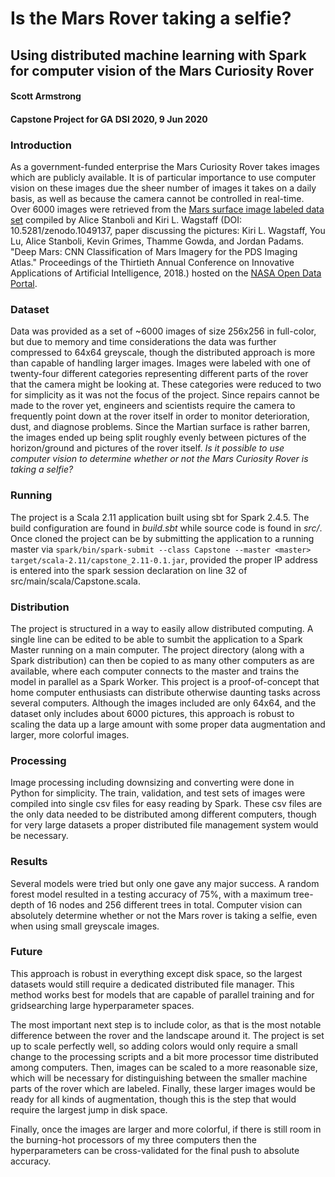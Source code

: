 # Is the Mars Rover taking a selfie?
## Using distributed machine learning with Spark for computer vision of the Mars Curiosity Rover
#### Scott Armstrong
#### Capstone Project for GA DSI 2020, 9 Jun 2020

### Introduction
As a government-funded enterprise the Mars Curiosity Rover takes images which are publicly available. It is of particular importance to use computer vision on these images due the sheer number of images it takes on a daily basis, as well as because the camera cannot be controlled in real-time. Over 6000 images were retrieved from the [Mars surface image labeled data set](https://data.nasa.gov/Space-Science/Mars-surface-image-Curiosity-rover-labeled-data-se/cjex-ucks)
compiled by Alice Stanboli and Kiri L. Wagstaff (DOI: 10.5281/zenodo.1049137, paper discussing the pictures: Kiri L. Wagstaff, You Lu, Alice Stanboli, Kevin Grimes, Thamme Gowda, and Jordan Padams. "Deep Mars: CNN Classification of Mars Imagery for the PDS Imaging Atlas." Proceedings of the Thirtieth Annual Conference on Innovative Applications of Artificial Intelligence, 2018.)
hosted on the [NASA Open Data Portal](https://nasa.github.io/data-nasa-gov-frontpage/). 

### Dataset
Data was provided as a set of ~6000 images of size 256x256 in full-color, but due to memory and time considerations the data was further compressed to 64x64 greyscale, though the distributed approach is more than capable of handling larger images. Images were labeled with one of twenty-four different categories representing different parts of the rover that the camera might be looking at. These categories were reduced to two for simplicity as it was not the focus of the project. Since repairs cannot be made to the rover yet, engineers and scientists require the camera to frequently point down at the rover itself in order to monitor deterioration, dust, and diagnose problems. Since the Martian surface is rather barren, the images ended up being split roughly evenly between pictures of the horizon/ground and pictures of the rover itself. _Is it possible to use computer vision to determine whether or not the Mars Curiosity Rover is taking a selfie?_

### Running
The project is a Scala 2.11 application built using sbt for Spark 2.4.5. The build configuration are found in *build.sbt* while source code is found in *src/*. Once cloned the project can be by submitting the application to a running master via `spark/bin/spark-submit --class Capstone --master <master> target/scala-2.11/capstone_2.11-0.1.jar`, provided the proper IP address is entered into the spark session declaration on line 32 of src/main/scala/Capstone.scala.

### Distribution
The project is structured in a way to easily allow distributed computing. A single line can be edited to be able to sumbit the application to a Spark Master running on a main computer. The project directory (along with a Spark distribution) can then be copied to as many other computers as are available, where each computer connects to the master and trains the model in parallel as a Spark Worker. This project is a proof-of-concept that home computer enthusiasts can distribute otherwise daunting tasks across several computers. Although the images included are only 64x64, and the dataset only includes about 6000 pictures, this approach is robust to scaling the data up a large amount with some proper data augmentation and larger, more colorful images.

### Processing
Image processing including downsizing and converting were done in Python for simplicity. The train, validation, and test sets of images were compiled into single csv files for easy reading by Spark. These csv files are the only data needed to be distributed among different computers, though for very large datasets a proper distributed file management system would be necessary.

### Results
Several models were tried but only one gave any major success. A random forest model resulted in a testing accuracy of 75%, with a maximum tree-depth of 16 nodes and 256 different trees in total. Computer vision can absolutely determine whether or not the Mars rover is taking a selfie, even when using small greyscale images.

### Future
This approach is robust in everything except disk space, so the largest datasets would still require a dedicated distributed file manager. This method works best for models that are capable of parallel training and for gridsearching large hyperparameter spaces. 

The most important next step is to include color, as that is the most notable difference between the rover and the landscape around it. The project is set up to scale perfectly well, so adding colors would only require a small change to the processing scripts and a bit more processor time distributed among computers. Then, images can be scaled to a more reasonable size, which will be necessary for distinguishing between the smaller machine parts of the rover which are labeled. Finally, these larger images would be ready for all kinds of augmentation, though this is the step that would require the largest jump in disk space.

Finally, once the images are larger and more colorful, if there is still room in the burning-hot processors of my three computers then the hyperparameters can be cross-validated for the final push to absolute accuracy.





